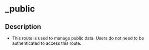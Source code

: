 # \_public

## Description

-  This route is used to manage public data. Users do not need to be authenticated to access this route.
